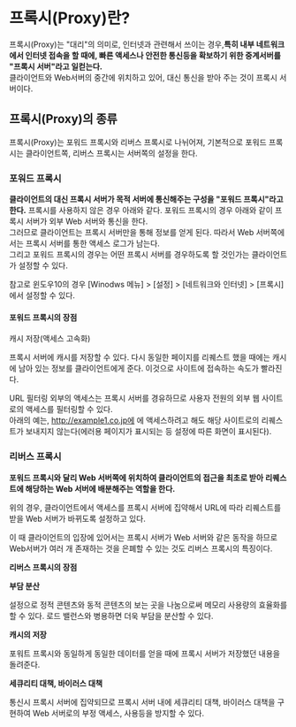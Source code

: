 # 프록시(Proxy)란?
프록시(Proxy)는 "대리"의 의미로, 인터넷과 관련해서 쓰이는 경우,**특히 내부 네트워크에서 인터넷 접속을 할 때에, 빠른 액세스나 안전한 통신등을 확보하기 위한 중계서버를 "프록시 서버"라고 일컫는다.**   
클라이언트와 Web서버의 중간에 위치하고 있어, 대신 통신을 받아 주는 것이 프록시 서버이다. 

## 프록시(Proxy)의 종류
프록시(Proxy)는 포워드 프록시와 리버스 프록시로 나뉘어져, 기본적으로 포워드 프록시는 클라이언트쪽, 리버스 프록시는 서버쪽의 설정을 한다.

### 포워드 프록시
**클라이언트의 대신 프록시 서버가 목적 서버에 통신해주는 구성을 "포워드 프록시"라고 한다.** 프록시를 사용하지 않은 경우 아래와 같다.
포워드 프록시의 경우 아래와 같이 프록시 서버가 외부 Web 서버와 통신을 한다.  
그러므로 클라이언트는 프록시 서버만을 통해 정보를 얻게 된다. 따라서 Web 서버쪽에서는 프록시 서버를 통한 액세스 로그가 남는다.  
그리고 포워드 프록시의 경우는 어떤 프록시 서버를 경우하도록 할 것인가는 클라이언트가 설정할 수 있다.  

참고로 윈도우10의 경우 [Winodws 메뉴] > [설정] > [네트워크와 인터넷] > [프록시]에서 설정할 수 있다.

#### 포워드 프록시의 장점
캐시 저장(액세스 고속화)

프록시 서버에 캐시를 저장할 수 있다. 다시 동일한 페이지를 리퀘스트 했을 때에는 캐시에 남아 있는 정보를 클라이언트에게 준다. 이것으로 사이트에 접속하는 속도가 빨라진다.  

URL 필터링
외부의 액세스는 프록시 서버를 경유하므로 사용자 전원의 외부 웹 사이트로의 액세스를 필터링할 수 있다.   
아래의 예는, http://example1.co.jp에 에 액세스하려고 해도 해당 사이트로의 리퀘스트가 보내지지 않는다(에러용 페이지가 표시되는 등 설정에 따른 화면이 표시된다).

### 리버스 프록시
**포워드 프록시와 달리 Web 서버쪽에 위치하여 클라이언트의 접근을 최초로 받아 리퀘스트에 해당하는 Web 서버에 배분해주는 역할을 한다.**



  위의 경우, 클라이언트에서 액세스를 프록시 서버에 집약해서 URL에 따라 리퀘스트를 받을 Web 서버가 바뀌도록 설정하고 있다.

 이 때 클라이언트의 입장에 있어서는 프록시 서버가 Web 서버와 같은 동작을 하므로 Web서버가 여러 개 존재하는 것을 은폐할 수 있는 것도 리버스 프록시의 특징이다.

**리버스 프록시의 장점**  

**부담 분산**

 설정으로 정적 콘텐츠와 동적 콘텐츠의 보는 곳을 나눔으로써 메모리 사용량의 효율화를 할 수 있다. 로드 밸런스와 병용하면 더욱 부담을 분산할 수 있다.

**캐시의 저장**

 포워트 프록시와 동일하게 동일한 데이터를 얻을 때에 프록시 서버가 저장했던 내용을 돌려준다.

**세큐리티 대책, 바이러스 대책**

 통신시 프록시 서버에 집약되므로 프록시 서버 내에 세큐리티 대책, 바이러스 대책을 구현하여 Web 서버로의 부정 액세스, 사용등을 방지할 수 있다.